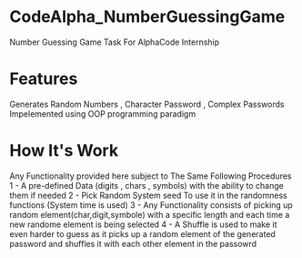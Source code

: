 # CodeAlpha_NumberGuessingGame
Number Guessing Game Task For AlphaCode Internship

# Features
  Generates Random Numbers , Character Password , Complex Passwords
  Impelemented using OOP programming paradigm

# How It's Work
  Any Functionality provided here subject to The Same Following Procedures
  1 - A pre-defined Data (digits , chars , symbols) with the ability to change them if needed
  2 - Pick Random System seed To use it in the randomness functions (System time is used)
  3 - Any Functionality consists of picking up random element(char,digit,symbole) with a specific length and each time a new randome element is being selected
  4 - A Shuffle is used to make it even harder to guess as it picks up a random element of the generated password and shuffles it with each other element in the passowrd

